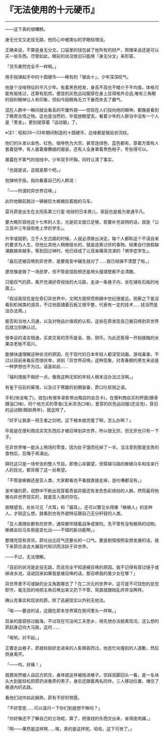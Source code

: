 # 『无法使用的十元硬币』

------

——这下真的很糟糕。

身无分文又走投无路，他的心中被类似的字眼给埋没。

正确来说，不算是身无分文。口袋里的钱包装了他所有的财产，照理来说还是可以买一些东西。尽管如此，眼前的状况依旧只能用「身无分文」来形容。

「货币果然完全不一样啊。」

用手指弹起手中的十圆硬币——稀有的「锯齿十」，少年深深叹气。

他是个没啥特征的平凡少年。有着黑色短发，身高不高也不矮介于平均值，体格可能有锻炼过，还算有肌肉，便宜的灰色运动服穿在身上显得格外合适,唯有三角眼的锐利眼神让人有印象，但如今因眼角无力下垂而失去了霸气。

混在人群中一瞬间就会看丢的平庸外貌——但现在人们投向他的眼神，都像是看到了稀奇古怪之物。这也是当然的，毕竟放眼望去，看着少年的人群当中没有一个人是「黑发」，更别提穿着「运动服」了。

※注1：昭和26～33年期间制造的十圆硬币，边缘都是锯齿状沟纹。

他们的头发以金色、红色、咖啡色为大宗，甚至连绿色、蓝色都有。穿着方面有人套着铠甲，有人披着像舞娘的服装，还有人全身罩着黑色袍子，夸张得可以。

暴露在不客气的视线中，少年双手环胸，同时认清了事实。

「也就是说，这就是那个吧。」

他弹响手指，指向看着自己的人群说：

「——所谓的异世界召唤。」

此时他眼前跑过一辆被巨大蜥蜴拉着跑的马车。

菜月昴是出生在太阳系第三行星·地球的日本男儿，家庭也是极为普通平凡。

要大略形容他这十七年的人生，光是前文就已足够，若要补充说明的话，就是「公立高中三年级拒绝上学的学生」。

升学或就职。立于人生岔路的时候，人就必须做出决定。每个人都称这个不请自来的要求为人生，但他比其他人稍微擅长的，就是逃离讨厌的事物。结果自行放假缺课数越来越多，等到回过神时，他已经成了让双亲痛哭流涕的「惧学症学生」。

「最后还被召唤到异世界，是要我变中辍生就对了……我已经搞不清楚了啦。」

感觉像是做了一场恶梦，但不管是捏脸颊还是用头撞墙壁都不会清醒。

只能叹气的昴，离开充满好奇视线的大马路，走进一条巷子内，坐在铺有石板的地面上。

「假设我现在是在奇幻异世界中，文明方面照惯例跟中世纪很接近。观察之下是没看到机械类的道具，不过地面铺着石板又很平整，代表有一定的技术……钱当然是没办法用。」

能否和当地人沟通，以及对物品价值观的认知，这些在昴发现自己被召唤到异世界后就立刻确认过。

很幸运的语言相通，买卖交易的货币是金、银、铜币。为此还惹得一开始接触的水果店老板不高兴。

能够快速理解这种状况的原因，在于现代的日本年轻人都深受动画、游戏毒害。不过以目前来看反而很庆幸，讲到「异世界召唤」这种现象，对青春期的男生来说是一种梦想也不为过。话虽如此……

「福利措施不做好一点，像我这种无知的年轻人根本没办法过活啊。」

有鉴于目前的窘境，以及过于寒酸的初期装备，昴口吐软弱之语。

手机(快没电了)，钱包(有很多录影带出租店的会员卡)，在便利商店买的杯面(豚骨蹲油口味)，同个地方买的零食(玉米浓汤口味)，爱穿的灰色运动服(还没洗)，穿旧的运动鞋(鞋龄两年)，就这样了。

「好歹让我拿一把王者之剑吧。这下根本就完蛋了啊，怎么办啊？」

毕竟是在便利商店买完东西后才被召唤到异世界，所以很无奈。但无奈也只有一下子。

在异世界唯一能派上用场的零食，因为肚子饿而吃掉了一半。当注意到那是宝贵的食物后，后悔于焉涌出。

拜托这只是一场夸张的整人节目。即使心存冀望，但穿越马路的蜥蜴马车和往来行人的目光，都背叛了这一丝希望。

「不管是蜥蜴还是亚人类，大家都看也不看就直接走掉，连吐嘈都没有。」

发牢骚的昴，视野中不断出现穿着奇装异服还有发色色彩缤纷的人群。然而最将他推向异世界现实的，就是亚人类的存在。

放眼望去，处处可见「犬耳」和「猫耳」，还可以瞥见长得像「蜥蜴人」的变种人。才刚这么想，就看到也有外貌特征跟自己无分轩轾的人类。

「亚人类随处都有的世界，通常都伴随着战争或冒险。先不管有没有眼熟的动物，蜥蜴会拉马车倒是变化出——不错的新功能啊。」

整理完现有资讯，昴吐出比叹气还要长的一口气。要是剧情按照妄想发展的话，接下来昴应该会大展现代知识而活跃于异世界。

——不过，无法理解。

「目前的状况是走投无路，而且完全不知道被召唤的原因。我不记得有穿过镜子或掉进水池，话说回来如果我是被召唤的话，那召唤我的美少女在哪？」

异世界里不可或缺的女主角跑哪去了？在二次元的世界中，这可是不可饶恕的怠忽职守。毫无目的地把主角召唤出来又扔下不管，简直就跟始乱终弃没两样。

确认完事实和现状的昴，除了逃避现实以外别无他法。

「唉——要说的话，这跟在原本世界窝在房间里头一样嘛。」

双亲的面容掠过脑海，不过现在可没闲工夫思乡，得先想办法脱离现况。这么想的昴起身迈向大马路，这时……

「唉哟，对不起。」

正要走出巷子，昴就和刚好走进来的人影擦肩而过。他连忙向撞到的人道歉，然后侧身离开。

「——呜，好痛！」

肩膀突然被人自后方抓住，身体就这样被拖进巷子。空踩双脚回头一看，是一名块头大到能轻松把昴扔进巷弄的男子，身后还跟着两名同伴。三人移动位置，堵住了巷道内的去路。

看他们动作如此娴熟，昴有不好的预感。

「不好意思……可以请问一下你们到底想干嘛吗？」

「你好像还不了解自己的立场呢。算了，把值钱的东西交出来，省得皮肉痛。」

「啊——果然是这样啊……唉，真的是这样呢。哈哈，这下可惨了。」

